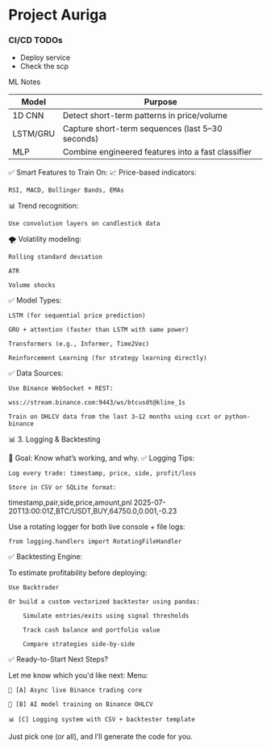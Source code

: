 # Project Auriga
  

### CI/CD TODOs
  
 - Deploy service
 - Check the scp




ML Notes  

| Model    | Purpose                                            |
| -------- | -------------------------------------------------- |
| 1D CNN   | Detect short-term patterns in price/volume         |
| LSTM/GRU | Capture short-term sequences (last 5–30 seconds)   |
| MLP      | Combine engineered features into a fast classifier |



✅ Smart Features to Train On:
📈 Price-based indicators:

    RSI, MACD, Bollinger Bands, EMAs

📊 Trend recognition:

    Use convolution layers on candlestick data

🌪️ Volatility modeling:

    Rolling standard deviation

    ATR

    Volume shocks

✅ Model Types:

    LSTM (for sequential price prediction)

    GRU + attention (faster than LSTM with same power)

    Transformers (e.g., Informer, Time2Vec)

    Reinforcement Learning (for strategy learning directly)

✅ Data Sources:

    Use Binance WebSocket + REST:

    wss://stream.binance.com:9443/ws/btcusdt@kline_1s

    Train on OHLCV data from the last 3–12 months using ccxt or python-binance

📊 3. Logging & Backtesting

🎯 Goal: Know what’s working, and why.
✅ Logging Tips:

    Log every trade: timestamp, price, side, profit/loss

    Store in CSV or SQLite format:

timestamp,pair,side,price,amount,pnl
2025-07-20T13:00:01Z,BTC/USDT,BUY,64750.0,0.001,-0.23

Use a rotating logger for both live console + file logs:

    from logging.handlers import RotatingFileHandler

✅ Backtesting Engine:

To estimate profitability before deploying:

    Use Backtrader

    Or build a custom vectorized backtester using pandas:

        Simulate entries/exits using signal thresholds

        Track cash balance and portfolio value

        Compare strategies side-by-side

✅ Ready-to-Start Next Steps?

Let me know which you'd like next:
Menu:

    🚀 [A] Async live Binance trading core

    🧠 [B] AI model training on Binance OHLCV

    📊 [C] Logging system with CSV + backtester template

Just pick one (or all), and I’ll generate the code for you.
